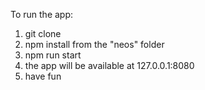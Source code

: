 To run the app:

1) git clone 
2) npm install from the "neos" folder
3) npm run start
4) the app will be available at 127.0.0.1:8080
5) have fun
